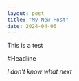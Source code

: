 ```yaml
---
layout: post
title: "My New Post"
date: 2024-04-06
---
```

This is a test 

#Headline

*I don't know what next*